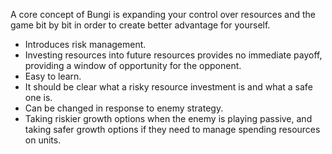 
A core concept of Bungi is expanding your control over resources and the game bit by bit in order to create better advantage for yourself.

* Introduces risk management. 
* Investing resources into future resources provides no immediate payoff, providing a window of opportunity for the opponent. 
* Easy to learn. 
* It should be clear what a risky resource investment is and what a safe one is.
* Can be changed in response to enemy strategy. 
* Taking riskier growth options when the enemy is playing passive, and taking safer growth options if they need to manage spending resources on units.